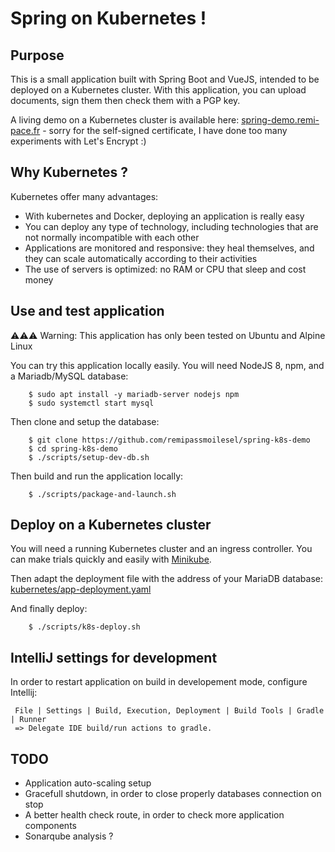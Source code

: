 # Spring on Kubernetes !

## Purpose

This is a small application built with Spring Boot and VueJS, intended to be deployed on a Kubernetes cluster. 
With this application, you can upload documents, sign them then check them with a PGP key. 

A living demo on a Kubernetes cluster is available here: [spring-demo.remi-pace.fr](https://spring-demo.remi-pace.fr) - 
sorry for the self-signed certificate, I have done too many experiments with Let's Encrypt :)

## Why Kubernetes ?

Kubernetes offer many advantages:

- With kubernetes and Docker, deploying an application is really easy
- You can deploy any type of technology, including technologies that are not normally incompatible with each other
- Applications are monitored and responsive: they heal themselves, and they can scale automatically according to their activities
- The use of servers is optimized: no RAM or CPU that sleep and cost money

## Use and test application

⚠️⚠️⚠️ Warning: This application has only been tested on Ubuntu and Alpine Linux

You can try this application locally easily. You will need NodeJS 8, npm, and a Mariadb/MySQL database:

```
    $ sudo apt install -y mariadb-server nodejs npm
    $ sudo systemctl start mysql
```

Then clone and setup the database:

```
    $ git clone https://github.com/remipassmoilesel/spring-k8s-demo
    $ cd spring-k8s-demo
    $ ./scripts/setup-dev-db.sh
```

Then build and run the application locally:

```
    $ ./scripts/package-and-launch.sh
```

## Deploy on a Kubernetes cluster

You will need a running Kubernetes cluster and an ingress controller. You can make trials quickly and easily with 
[Minikube](https://kubernetes.io/docs/tutorials/stateless-application/hello-minikube/).

Then adapt the deployment file with the address of your MariaDB database: [kubernetes/app-deployment.yaml](kubernetes/app-deployment.yaml)

And finally deploy:

```
    $ ./scripts/k8s-deploy.sh
```

## IntelliJ settings for development

In order to restart application on build in developement mode, configure Intellij:

     File | Settings | Build, Execution, Deployment | Build Tools | Gradle | Runner
     => Delegate IDE build/run actions to gradle.

## TODO

- Application auto-scaling setup
- Gracefull shutdown, in order to close properly databases connection on stop
- A better health check route, in order to check more application components
- Sonarqube analysis ?
